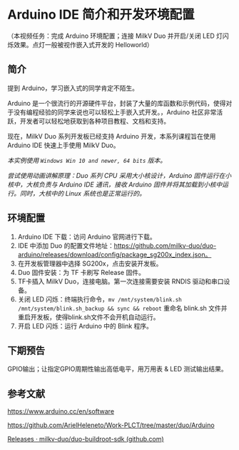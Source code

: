 # Arduino IDE 简介和开发环境配置

（本视频任务：完成 Arduino 环境配置；连接 MilkV Duo 并开启/关闭 LED 灯闪烁效果。点灯一般被视作嵌入式开发的 Helloworld）

## 简介

提到 Arduino，学习嵌入式的同学肯定不陌生。

Arduino 是一个很流行的开源硬件平台，封装了大量的库函数和示例代码，使得对于没有编程经验的同学来说也可以轻松上手嵌入式开发。，Arduino 社区非常活跃，开发者可以轻松地获取到各种项目教程、文档和支持。

现在，MilkV Duo 系列开发板已经支持 Arduino 开发，本系列课程旨在使用 Arduino IDE 快速上手使用 MilkV Duo。

*本实例使用 `Windows Win 10 and newer, 64 bits` 版本。*

*尝试使用动画讲解原理：Duo 系列 CPU 采用大小核设计，Arduino 固件运行在小核中，大核负责与 Arduino IDE 通讯，接收 Arduino 固件并将其加载到小核中运行。同时，大核中的 Linux 系统也是正常运行的。*

## 环境配置

1. Arduino IDE 下载：访问 Arduino 官网进行下载。
2. IDE 中添加 Duo 的配置文件地址：https://github.com/milkv-duo/duo-arduino/releases/download/config/package_sg200x_index.json。
3. 在开发板管理器中选择 SG200x，点击安装开发板。
4. Duo 固件安装：为 TF 卡刷写 Release 固件。
5. TF卡插入 MilkV Duo，连接电脑。第一次连接需要安装 RNDIS 驱动和串口设备。
6. 关闭 LED 闪烁：终端执行命令，`mv /mnt/system/blink.sh /mnt/system/blink.sh_backup && sync && reboot` 重命名 blink.sh 文件并重启开发板，使得blink.sh文件不会开机自动运行。
7. 开启 LED 闪烁：运行 Arduino 中的 Blink 程序。

## 下期预告

GPIO输出；让指定GPIO周期性输出高低电平，用万用表 & LED 测试输出结果。

## 参考文献

https://www.arduino.cc/en/software

https://github.com/ArielHeleneto/Work-PLCT/tree/master/duo/Arduino

[Releases · milkv-duo/duo-buildroot-sdk (github.com)](https://github.com/milkv-duo/duo-buildroot-sdk/releases)